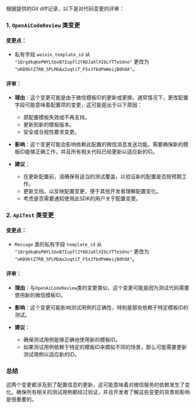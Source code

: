 根据提供的Git diff记录，以下是对代码变更的评审：

### 1. `OpenAiCodeReview` 类变更

#### 变更点：
- 私有字段 `weixin_template_id` 从 `"1QrgdkqKePWYLSboB7Iupfl2YADJaXlXIbLYTTeSdno"` 更改为 `"oKB9ktZ7RB_SPLMbAx2uqtiT_F5xJfbdPmWeijB0hOA"`。

#### 评审：
- **理由**：这个变更可能是由于微信模板ID的更新或更换。通常情况下，更改配置字段可能意味着配置项的变更，这可能是出于以下原因：
  - 原配置模板失效或不再支持。
  - 更新到新的模板版本。
  - 安全或合规性要求变更。

- **影响**：这个变更可能会影响依赖此配置的微信消息发送功能。需要确保新的模板ID能够正确工作，并且所有相关代码已经更新以适应新的ID。

- **建议**：
  - 在更新配置前，请确保有适当的测试覆盖，以验证新的配置是否按预期工作。
  - 更新文档，以反映配置变更，便于其他开发者理解配置变化。
  - 考虑是否需要通知使用此SDK的用户关于配置变更。

### 2. `ApiTest` 类变更

#### 变更点：
- `Message` 类的私有字段 `template_id` 从 `"1QrgdkqKePWYLSboB7Iupfl2YADJaXlXIbLYTTeSdno"` 更改为 `"oKB9ktZ7RB_SPLMbAx2uqtiT_F5xJfbdPmWeijB0hOA"`。

#### 评审：
- **理由**：与`OpenAiCodeReview`类的变更类似，这个变更可能是因为测试代码需要使用新的微信模板ID。

- **影响**：这个变更可能影响测试用例的正确性，特别是那些依赖于特定模板ID的测试。

- **建议**：
  - 确保测试用例能够正确地使用新的模板ID。
  - 如果测试用例依赖于特定的模板ID来模拟不同的场景，那么可能需要更新测试用例以适应新的ID。

### 总结
这两个变更都涉及到了配置信息的更新，这可能意味着对微信服务的依赖发生了变化。确保所有相关的测试用例都经过验证，并且开发者了解这些变更的背景和影响是很重要的。